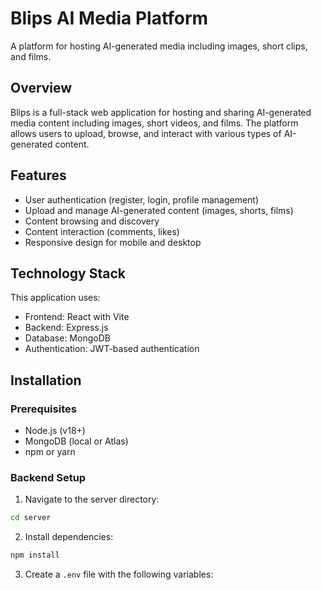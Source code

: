 # Blips AI Media Platform

A platform for hosting AI-generated media including images, short clips, and films.

## Overview

Blips is a full-stack web application for hosting and sharing AI-generated media content including images, short videos, and films. The platform allows users to upload, browse, and interact with various types of AI-generated content.

## Features

- User authentication (register, login, profile management)
- Upload and manage AI-generated content (images, shorts, films)
- Content browsing and discovery
- Content interaction (comments, likes)
- Responsive design for mobile and desktop

## Technology Stack

This application uses:

- Frontend: React with Vite
- Backend: Express.js
- Database: MongoDB
- Authentication: JWT-based authentication

## Installation

### Prerequisites

- Node.js (v18+)
- MongoDB (local or Atlas)
- npm or yarn

### Backend Setup

1. Navigate to the server directory:

```bash
cd server
```

2. Install dependencies:

```bash
npm install
```

3. Create a `.env` file with the following variables:
